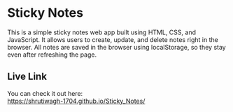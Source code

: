 # Sticky Notes

This is a simple sticky notes web app built using HTML, CSS, and JavaScript. It allows users to create, update, and delete notes right in the browser. All notes are saved in the browser using localStorage, so they stay even after refreshing the page.

## Live Link

You can check it out here:  
https://shrutiwagh-1704.github.io/Sticky_Notes/
